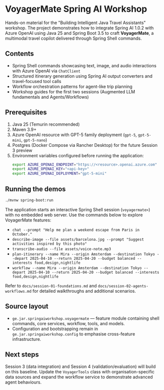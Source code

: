 # VoyagerMate Spring AI Workshop

Hands-on material for the "Building Intelligent Java Travel Assistants" workshop. The project demonstrates how to integrate Spring AI 1.0.2 with Azure OpenAI using Java 25 and Spring Boot 3.5 to craft **VoyagerMate**, a multimodal travel copilot delivered through Spring Shell commands.

## Contents
- Spring Shell commands showcasing text, image, and audio interactions with Azure OpenAI via `ChatClient`
- Structured itinerary generation using Spring AI output converters and travel-focused tool calls
- Workflow orchestration patterns for agent-like trip planning
- Workshop guides for the first two sessions (Augmented LLM fundamentals and Agents/Workflows)

## Prerequisites
1. Java 25 (Temurin recommended)
2. Maven 3.9+
3. Azure OpenAI resource with GPT-5 family deployment (`gpt-5`, `gpt-5-mini`, `gpt-5-nano`)
4. Postgres (Docker Compose via Rancher Desktop) for the future Session 3 preview
5. Environment variables configured before running the application:
   ```bash
   export AZURE_OPENAI_ENDPOINT="https://<resource>.openai.azure.com"
   export AZURE_OPENAI_KEY="<api-key>"
   export AZURE_OPENAI_DEPLOYMENT="gpt-5-mini"
   ```

## Running the demos
```bash
./mvnw spring-boot:run
```
The application starts an interactive Spring Shell session (`voyagermate>`) with no embedded web server. Use the commands below to explore VoyagerMate features:

- `chat --prompt "Help me plan a weekend escape from Paris in October."`
- `describe-image --file assets/barcelona.jpg --prompt "Suggest activities inspired by this photo"`
- `transcribe-audio --file assets/voice-note.mp3`
- `plan-itinerary --name Mira --origin Amsterdam --destination Tokyo --depart 2025-04-10 --return 2025-04-20 --budget balanced --interests food,design,nightlife`
- `workflow --name Mira --origin Amsterdam --destination Tokyo --depart 2025-04-10 --return 2025-04-20 --budget balanced --interests food,design,nightlife`

Refer to `docs/session-01-foundations.md` and `docs/session-02-agents-workflows.md` for detailed walkthroughs and additional scenarios.

## Source layout
- `ge.jar.springaiworkshop.voyagermate` — feature module containing shell commands, core services, workflow, tools, and models.
- Configuration and bootstrapping remain in `ge.jar.springaiworkshop.config` to emphasise cross-feature infrastructure.

## Next steps
Session 3 (data integration) and Session 4 (validation/evaluation) will build on this baseline. Update the `VoyagerTools` class with organisation-specific data sources and expand the workflow service to demonstrate advanced agent behaviours.
